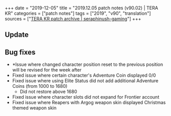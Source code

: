 +++
date = "2019-12-05"
title = "2019.12.05 patch notes (v90.02) | TERA KR"
categories = ["patch notes"]
tags = ["2019", "v90", "translation"]
sources = ["[TERA KR patch archive | seraphinush-gaming](/ko/patch/2019/v90-02)"]
+++

## Update

## Bug fixes

- *Issue where changed character position reset to the previous position will be revised for the week after
- Fixed issue where certain character's Adventure Coin displayed 0/0
- Fixed issue where using Elite Status did not add additional Adventure Coins (from 1000 to 1680)
  - Did not restore above 1680
- Fixed issue where character slots did not expand for Frontier account
- Fixed issue where Reapers with Argog weapon skin displayed Christmas themed weapon skin
